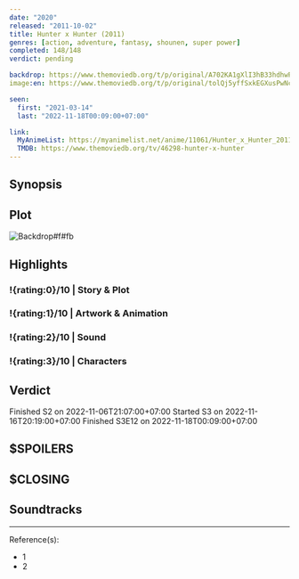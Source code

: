 ```yaml
---
date: "2020"
released: "2011-10-02"
title: Hunter x Hunter (2011)
genres: [action, adventure, fantasy, shounen, super power]
completed: 148/148
verdict: pending

backdrop: https://www.themoviedb.org/t/p/original/A702KA1gXlI3hB33hdhwPM708pY.jpg
image:en: https://www.themoviedb.org/t/p/original/tolQj5yffSxkEGXusPwNcvYrbph.jpg

seen:
  first: "2021-03-14"
  last: "2022-11-18T00:09:00+07:00"

link:
  MyAnimeList: https://myanimelist.net/anime/11061/Hunter_x_Hunter_2011
  TMDB: https://www.themoviedb.org/tv/46298-hunter-x-hunter
---
```



## Synopsis

## Plot

![Backdrop#f#fb](https://www.themoviedb.org/t/p/original/rAQy7uX1SVJAKMN02i6OtlrRsDY.jpg "Source: TMDB")

## Highlights

### !{rating:0}/10 | Story & Plot

### !{rating:1}/10 | Artwork & Animation

### !{rating:2}/10 | Sound

### !{rating:3}/10 | Characters

## Verdict

Finished S2 on 2022-11-06T21:07:00+07:00
Started S3 on 2022-11-16T20:19:00+07:00
Finished S3E12 on 2022-11-18T00:09:00+07:00

## $SPOILERS

## $CLOSING

## Soundtracks

***
Reference(s):

- 1
- 2
